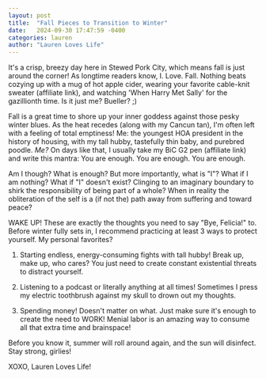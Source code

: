 ```yaml
---
layout: post
title:  "Fall Pieces to Transition to Winter"
date:   2024-09-30 17:47:59 -0400
categories: lauren
author: "Lauren Loves Life"
---
```

It's a crisp, breezy day here in Stewed Pork City, which means fall is just around the corner! As longtime readers know, I. Love. Fall. Nothing beats cozying up with a mug of hot apple cider, wearing your favorite cable-knit sweater (affiliate link), and watching 'When Harry Met Sally' for the gazillionth time. Is it just me? Bueller? ;)

Fall is a great time to shore up your inner goddess against those pesky winter blues. As the heat recedes (along with my Cancun tan), I'm often left with a feeling of total emptiness! Me: the youngest HOA president in the history of housing, with my tall hubby, tastefully thin baby, and purebred poodle. *Me?* On days like that, I usually take my BiC G2 pen (affiliate link) and write this mantra: You are enough. You are enough. You are enough. 

Am I though? What is enough? But more importantly, what is "I"? What if I am nothing? What if "I" doesn't exist? Clinging to an imaginary boundary to shirk the responsibility of being part of a whole? When in reality the obliteration of the self is a (if not the) path away from suffering and toward peace?

WAKE UP! These are exactly the thoughts you need to say "Bye, Felicia!" to. Before winter fully sets in, I recommend practicing at least 3 ways to protect yourself. My personal favorites? 

1) Starting endless, energy-consuming fights with tall hubby! Break up, make up, who cares? You just need to create constant existential threats to distract yourself.

2) Listening to a podcast or literally anything at all times! Sometimes I press my electric toothbrush against my skull to drown out my thoughts. 

3) Spending money! Doesn't matter on what. Just make sure it's enough to create the need to WORK! Menial labor is an amazing way to consume all that extra time and brainspace!

Before you know it, summer will roll around again, and the sun will disinfect. Stay strong, girlies!

XOXO,
Lauren Loves Life!


